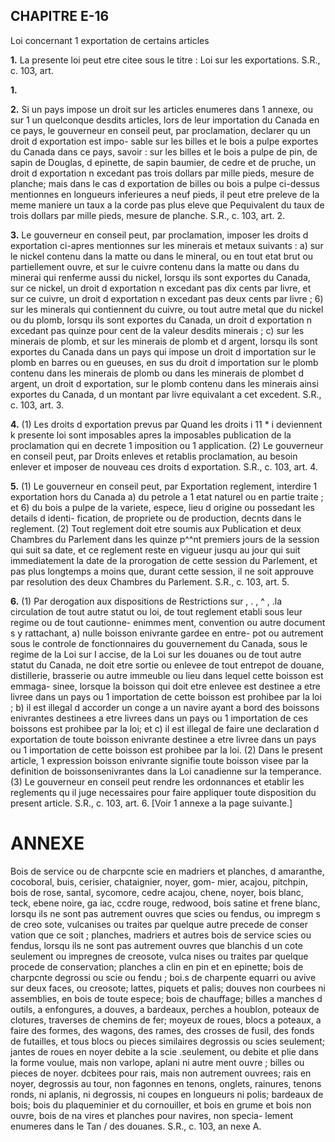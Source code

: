 
## CHAPITRE E-16
Loi concernant 1 exportation de certains
articles

**1.** La presente loi peut etre citee sous le
titre : Loi sur les exportations. S.R., c. 103, art.

**1.**

**2.** Si un pays impose un droit sur les
articles enumeres dans 1 annexe, ou sur 1 un
quelconque desdits articles, lors de leur
importation du Canada en ce pays, le
gouverneur en conseil peut, par proclamation,
declarer qu un droit d exportation est impo-
sable sur les billes et le bois a pulpe exportes
du Canada dans ce pays, savoir : sur les billes
et le bois a pulpe de pin, de sapin de Douglas,
d epinette, de sapin baumier, de cedre et de
pruche, un droit d exportation n excedant pas
trois dollars par mille pieds, mesure de
planche; mais dans le cas d exportation de
billes ou bois a pulpe ci-dessus mentionnes en
longueurs inferieures a neuf pieds, il peut etre
preleve de la meme maniere un taux a la
corde pas plus eleve que Pequivalent du taux
de trois dollars par mille pieds, mesure de
planche. S.R., c. 103, art. 2.

**3.** Le gouverneur en conseil peut, par
proclamation, imposer les droits d exportation
ci-apres mentionnes sur les minerais et metaux
suivants :
a) sur le nickel contenu dans la matte ou
dans le mineral, ou en tout etat brut ou
partiellement ouvre, et sur le cuivre contenu
dans la matte ou dans du minerai qui
renferme aussi du nickel, lorsqu ils sont
exportes du Canada, sur ce nickel, un droit
d exportation n excedant pas dix cents par
livre, et sur ce cuivre, un droit d exportation
n excedant pas deux cents par livre ;
6) sur les minerals qui contiennent du
cuivre, ou tout autre metal que du nickel
ou du plomb, lorsqu ils sont exportes du
Canada, un droit d exportation n excedant
pas quinze pour cent de la valeur desdits
minerais ;
c) sur les minerais de plomb, et sur les
minerais de plomb et d argent, lorsqu ils
sont exportes du Canada dans un pays qui
impose un droit d importation sur le plomb
en barres ou en gueuses, en sus du droit
d importation sur le plomb contenu dans
les minerais de plomb ou dans les minerais
de plombet d argent, un droit d exportation,
sur le plomb contenu dans les minerais ainsi
exportes du Canada, d un montant par livre
equivalant a cet excedent. S.R., c. 103,
art. 3.

**4.** (1) Les droits d exportation prevus par Quand les droits
i 11 * i deviennent
k presente loi sont imposables apres la imposables
publication de la proclamation qui en decrete
1 imposition ou 1 application.
(2) Le gouverneur en conseil peut, par Droits enleves et
retablis
proclamation, au besoin enlever et imposer
de nouveau ces droits d exportation. S.R., c.
103, art. 4.

**5.** (1) Le gouverneur en conseil peut, par Exportation
reglement, interdire 1 exportation hors du
Canada
a) du petrole a 1 etat naturel ou en partie
traite ; et
6) du bois a pulpe de la variete, espece, lieu
d origine ou possedant les details d identi-
fication, de propriete ou de production,
decnts dans le reglement.
(2) Tout reglement doit etre soumis aux Publication et
deux Chambres du Parlement dans les quinze p^^nt
premiers jours de la session qui suit sa date,
et ce reglement reste en vigueur jusqu au jour
qui suit immediatement la date de la
prorogation de cette session du Parlement, et
pas plus longtemps a moins que, durant cette
session, il ne soit approuve par resolution des
deux Chambres du Parlement. S.R., c. 103,
art. 5.

**6.** (1) Par derogation aux dispositions de Restrictions sur
, . , ^ , .la circulation de
tout autre statut ou loi, de tout reglement
etabli sous leur regime ou de tout cautionne- enimmes
ment, convention ou autre document s y
rattachant,
a) nulle boisson enivrante gardee en entre-
pot ou autrement sous le controle de
fonctionnaires du gouvernement du
Canada, sous le regime de la Loi sur I accise,
de la Loi sur les douanes ou de tout autre
statut du Canada, ne doit etre sortie ou
enlevee de tout entrepot de douane,
distillerie, brasserie ou autre immeuble ou
lieu dans lequel cette boisson est emmaga-
sinee, lorsque la boisson qui doit etre
enlevee est destinee a etre livree dans un
pays ou 1 importation de cette boisson est
prohibee par la loi ;
b) il est illegal d accorder un conge a un
navire ayant a bord des boissons enivrantes
destinees a etre livrees dans un pays ou
1 importation de ces boissons est prohibee
par la loi; et
c) il est illegal de faire une declaration
d exportation de toute boisson enivrante
destinee a etre livree dans un pays ou
1 importation de cette boisson est prohibee
par la loi.
(2) Dans le present article, 1 expression
boisson enivrante signifie toute boisson
visee par la definition de boissonsenivrantes
dans la Loi canadienne sur la temperance.
(3) Le gouverneur en conseil peut rendre
les ordonnances et etablir les reglements qu il
juge necessaires pour faire appliquer toute
disposition du present article. S.R., c. 103,
art. 6.
[Voir 1 annexe a la page suivante.]

# ANNEXE
Bois de service ou de charpcnte scie en madriers et planches,
d amaranthe, cocoboral, buis, cerisier, chataignier, noyer, gom-
mier, acajou, pitchpin, bois de rose, santal, sycomore, cedre
acajou, chene, noyer, bois blanc, teck, ebene noire, ga iac, ccdre
rouge, redwood, bois satine et frene blanc, lorsqu ils ne sont pas
autrement ouvres que scies ou fendus, ou impregm s de creo
sote, vulcanises ou traites par quelque autre precede de conser
vation que ce soit ; planches, madriers et autres bois de service
scies ou fendus, lorsqu ils ne sont pas autrement ouvres que
blanchis d un cote seulement ou impregnes de creosote, vulca
nises ou traites par quelque procede de conservation; planches
a clin en pin et en epinette; bois de charpcnte degrossi ou scie
ou fendu ; boi.s de charpente equarri ou avive sur deux faces,
ou creosote; lattes, piquets et palis; douves non courbees ni
assemblies, en bois de toute espece; bois de chauffage; billes a
manches d outils, a enfongures, a douves, a bardeaux, perches a
houblon, poteaux de clotures, traverses de chemins de fer;
moyeux de roues, blocs a poteaux, a faire des formes, des
wagons, des rames, des crosses de fusil, des fonds de futailles, et
tous blocs ou pieces similaires degrossis ou scies seulement;
jantes de roues en noyer debite a la scie .seulement, ou debite
et plie dans la forme voulue, mais non varlope, aplani ni autre
ment ouvre ; billes ou pieces de noyer. dcbitees pour rais, mais
non autrement ouvrees; rais en noyer, degrossis au tour, non
fagonnes en tenons, onglets, rainures, tenons ronds, ni aplanis,
ni degrossis, ni coupes en longueurs ni polis; bardeaux de bois;
bois du plaqueminier et du cornouiller, et bois en grume et bois
non ouvre, bois de na vires et planches pour navires, non specia-
lement enumeres dans le Tan / des douanes. S.R., c. 103, an
nexe A.
